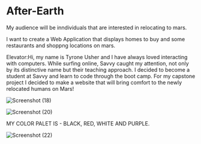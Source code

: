 # After-Earth


 My audience will be inndividuals that are interested in relocating to mars.

I want to create a Web Application that displays homes to buy and some restaurants and shoppng locations on mars.

Elevator:Hi, my name is Tyrone Usher and I have always loved interacting with computers.  While surfing online,
Savvy caught my attention, not only by its distinctive name but their teaching approach. I decided to become a 
student at Savvy and learn to code through the boot camp.  For my capstone project I decided to make a website 
that will bring comfort to the newly relocated humans on Mars!


![Screenshot (18)](https://user-images.githubusercontent.com/86023106/124033184-408e9880-d9bf-11eb-81fb-9ccb712de2b9.png)


![Screenshot (20)](https://user-images.githubusercontent.com/86023106/124033431-8b101500-d9bf-11eb-852b-46d2ecbfcad3.png)


MY COLOR PALET IS - BLACK, RED, WHITE AND PURPLE.

![Screenshot (22)](https://user-images.githubusercontent.com/86023106/124034311-a7608180-d9c0-11eb-8866-7cba37780380.png)




